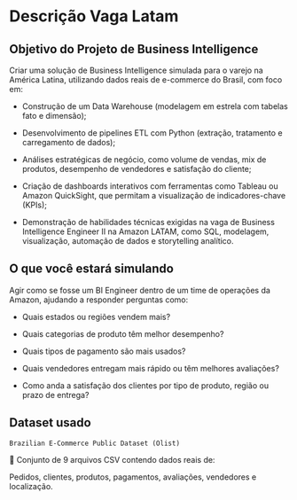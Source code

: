 # Descrição Vaga Latam


## Objetivo do Projeto de Business Intelligence 

Criar uma solução de Business Intelligence simulada para o varejo na América Latina, utilizando dados reais de e-commerce do Brasil, com foco em:

- Construção de um Data Warehouse (modelagem em estrela com tabelas fato e dimensão);

- Desenvolvimento de pipelines ETL com Python (extração, tratamento e carregamento de dados);

- Análises estratégicas de negócio, como volume de vendas, mix de produtos, desempenho de vendedores e satisfação do cliente;

- Criação de dashboards interativos com ferramentas como Tableau ou Amazon QuickSight, que permitam a visualização de indicadores-chave (KPIs);

- Demonstração de habilidades técnicas exigidas na vaga de Business Intelligence Engineer II na Amazon LATAM, como SQL, modelagem, visualização, automação de dados e storytelling analítico.

## O que você estará simulando

Agir como se fosse um BI Engineer dentro de um time de operações da Amazon, ajudando a responder perguntas como:

- Quais estados ou regiões vendem mais?

- Quais categorias de produto têm melhor desempenho?

- Quais tipos de pagamento são mais usados?

- Quais vendedores entregam mais rápido ou têm melhores avaliações?

- Como anda a satisfação dos clientes por tipo de produto, região ou prazo de entrega?

## Dataset usado
``Brazilian E-Commerce Public Dataset (Olist)``

📁 Conjunto de 9 arquivos CSV contendo dados reais de:

Pedidos, clientes, produtos, pagamentos, avaliações, vendedores e localização.

